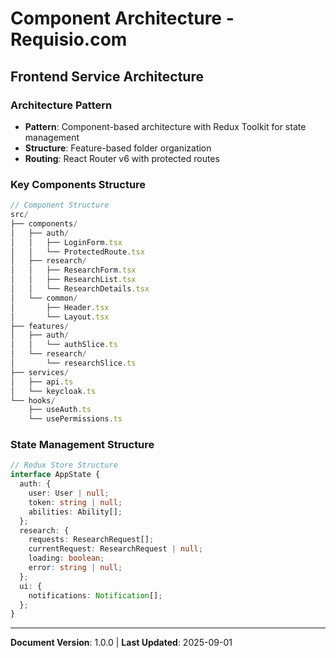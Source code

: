 # Component Architecture - Requisio.com

## Frontend Service Architecture

### Architecture Pattern
- **Pattern**: Component-based architecture with Redux Toolkit for state management
- **Structure**: Feature-based folder organization
- **Routing**: React Router v6 with protected routes

### Key Components Structure

```typescript
// Component Structure
src/
├── components/
│   ├── auth/
│   │   ├── LoginForm.tsx
│   │   └── ProtectedRoute.tsx
│   ├── research/
│   │   ├── ResearchForm.tsx
│   │   ├── ResearchList.tsx
│   │   └── ResearchDetails.tsx
│   └── common/
│       ├── Header.tsx
│       └── Layout.tsx
├── features/
│   ├── auth/
│   │   └── authSlice.ts
│   └── research/
│       └── researchSlice.ts
├── services/
│   ├── api.ts
│   └── keycloak.ts
└── hooks/
    ├── useAuth.ts
    └── usePermissions.ts
```

### State Management Structure

```typescript
// Redux Store Structure
interface AppState {
  auth: {
    user: User | null;
    token: string | null;
    abilities: Ability[];
  };
  research: {
    requests: ResearchRequest[];
    currentRequest: ResearchRequest | null;
    loading: boolean;
    error: string | null;
  };
  ui: {
    notifications: Notification[];
  };
}
```

---

**Document Version**: 1.0.0 | **Last Updated**: 2025-09-01